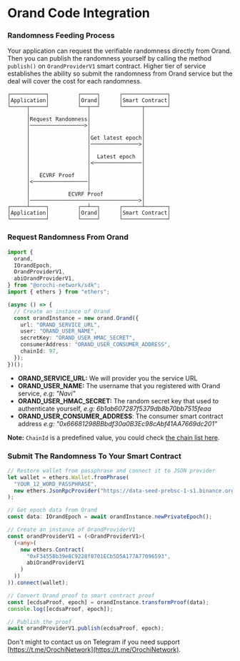 # Orand Code Integration

### Randomness Feeding Process

Your application can request the verifiable randomness directly from Orand. Then you can publish the randomness yourself by calling the method `publish()` on `OrandProviderV1` smart contract. Higher tier of service establishes the ability so submit the randomness from Orand service but the deal will cover the cost for each randomness.

```plain
┌───────────┐         ┌─────┐      ┌──────────────┐
│Application│         │Orand│      │Smart Contract│
└─────┬─────┘         └──┬──┘      └──────┬───────┘
      │                  │                │
      │Request Randomness│                │
      │─────────────────>│                │
      │                  │                │
      │                  │Get latest epoch│
      │                  │───────────────>│
      │                  │                │
      │                  │  Latest epoch  │
      │                  │<───────────────│
      │                  │                │
      │   ECVRF Proof    │                │
      │<─────────────────│                │
      │                  │                │
      │            ECVRF Proof            │
      │──────────────────────────────────>│
┌─────┴─────┐         ┌──┴──┐      ┌──────┴───────┐
│Application│         │Orand│      │Smart Contract│
└───────────┘         └─────┘      └──────────────┘
```

### Request Randomness From Orand

```ts
import {
  orand,
  IOrandEpoch,
  OrandProviderV1,
  abiOrandProviderV1,
} from "@orochi-network/sdk";
import { ethers } from "ethers";

(async () => {
  // Create an instance of Orand
  const orandInstance = new orand.Orand({
    url: "ORAND_SERVICE_URL",
    user: "ORAND_USER_NAME",
    secretKey: "ORAND_USER_HMAC_SECRET",
    consumerAddress: "ORAND_USER_CONSUMER_ADDRESS",
    chainId: 97,
  });
})();
```

- **ORAND_SERVICE_URL:** We will provider you the service URL
- **ORAND_USER_NAME:** The username that you registered with Orand service, _e.g: "Navi"_
- **ORAND_USER_HMAC_SECRET:** The random secret key that used to authenticate yourself, _e.g: 6b1ab607287f5379db8b70bb7515feaa_
- **ORAND_USER_CONSUMER_ADDRESS**: The consumer smart contract address _e.g: "0x66681298BBbdf30a0B3Ec98cAbf41AA7669dc201"_

**Note:** `ChainId` is a predefined value, you could check [the chain list here](https://chainlist.org/).

### Submit The Randomness To Your Smart Contract

```ts
// Restore wallet from passphrase and connect it to JSON provider
let wallet = ethers.Wallet.fromPhrase(
  "YOUR_12_WORD_PASSPHRASE",
  new ethers.JsonRpcProvider("https://data-seed-prebsc-1-s1.binance.org:8545")
);

// Get epoch data from Orand
const data: IOrandEpoch = await orandInstance.newPrivateEpoch();

// Create an instance of OrandProviderV1
const orandProviderV1 = (<OrandProviderV1>(
  (<any>(
    new ethers.Contract(
      "0xF3455Bb39e8C9228f8701ECb5D5A177A77096593",
      abiOrandProviderV1
    )
  ))
)).connect(wallet);

// Convert Orand proof to smart contract proof
const [ecdsaProof, epoch] = orandInstance.transformProof(data);
console.log([ecdsaProof, epoch]);

// Publish the proof
await orandProviderV1.publish(ecdsaProof, epoch);
```

Don't might to contact us on Telegram if you need support [https://t.me/OrochiNetwork](https://t.me/OrochiNetwork).
